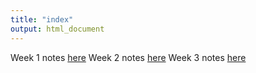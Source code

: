 ```yaml
---
title: "index"
output: html_document
---
```


Week 1 notes [here](week1notes.html)
Week 2 notes [here](week2notes.html)
Week 3 notes [here](week3notes.html)